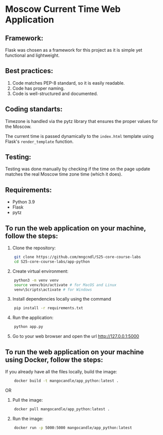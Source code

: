 # Moscow Current Time Web Application

## Framework:

Flask was chosen as a framework for this project as it is simple yet functional and lightweight.

## Best practices:

1. Code matches PEP-8 standard, so it is easily readable.
2. Code has proper naming.
3. Code is well-structured and documented.

## Coding standarts:

Timezone is handled via the pytz library that ensures the proper values for the Moscow.

The current time is passed dynamically to the `index.html` template using Flask's `render_template` function.

## Testing:

Testing was done manually by checking if the time on the page update matches the real Moscow time zone time (which it does).

## Requirements:

- Python 3.9
- Flask
- pytz

## To run the web application on your machine, follow the steps:

1. Clone the repository:

```bash
    git clone https://github.com/mngcndl/S25-core-course-labs
    cd S25-core-course-labs/app-python
```

2. Create virtual environment:

```bash
    python3 -m venv venv
    source venv/bin/activate # for MacOS and Linux
    venv\Scripts\activate # for Windows
```

3. Install dependencies locally using the command

```bash
    pip install -r requirements.txt
```

4. Run the application:

```bash
    python app.py
```

5. Go to your web browser and open the url http://127.0.0.1:5000

## To run the web application on your machine using Docker, follow the steps:

If you already have all the files locally, build the image:

```bash
    docker build -t mangocandle/app_python:latest .
```

OR

1. Pull the image:

```bash
    docker pull mangocandle/app_python:latest .
```

2. Run the image:

```bash
    docker run -p 5000:5000 mangocandle/app_python:latest
```
